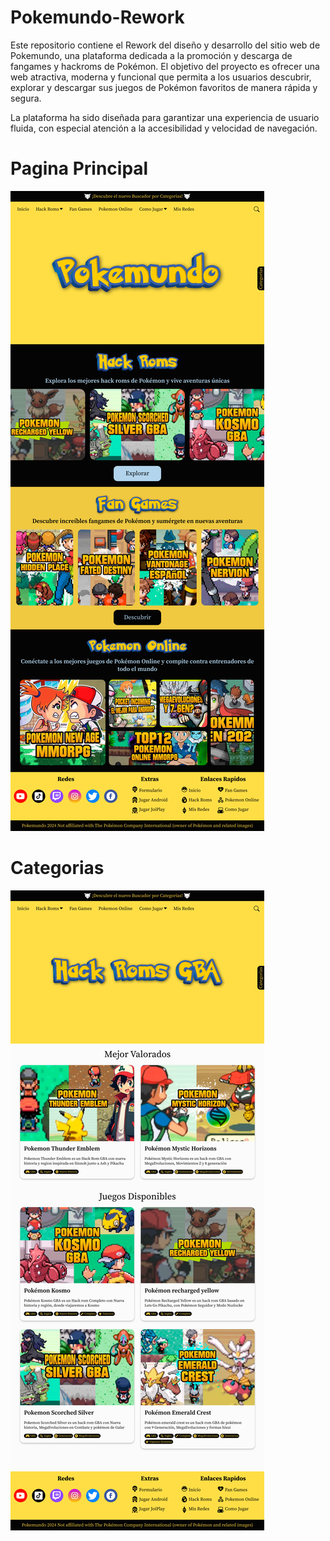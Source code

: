 # Pokemundo-Rework

Este repositorio contiene el Rework del diseño y desarrollo del sitio web de Pokemundo, una plataforma dedicada a la promoción y descarga de fangames y hackroms de Pokémon. El objetivo del proyecto es ofrecer una web atractiva, moderna y funcional que permita a los usuarios descubrir, explorar y descargar sus juegos de Pokémon favoritos de manera rápida y segura.

La plataforma ha sido diseñada para garantizar una experiencia de usuario fluida, con especial atención a la accesibilidad y velocidad de navegación.

# Pagina Principal
![Pagina Principal](Pagina-Principal.png)

# Categorias
![Categorias](NDS-y-Categoria-por-individual.png)
